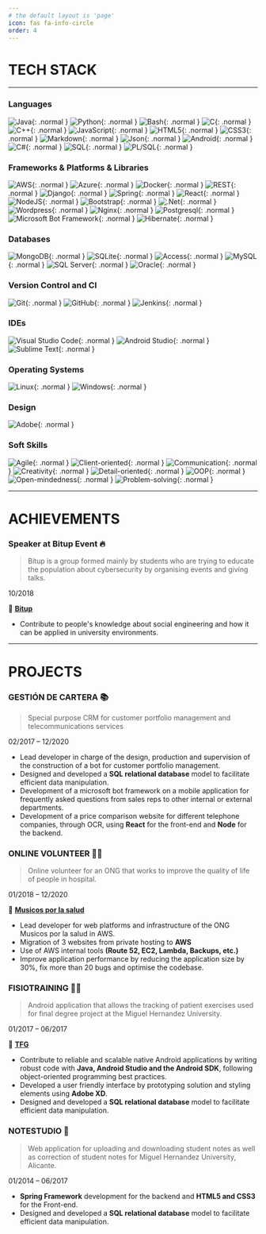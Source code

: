 ```yaml
---
# the default layout is 'page'
icon: fas fa-info-circle
order: 4
---
```


# TECH STACK
---
### Languages

![Java](/assets/img/about/java.svg){: .normal }
![Python](/assets/img/about/python.svg){: .normal }
![Bash](/assets/img/about/bash.svg){: .normal }
![C](/assets/img/about/c.svg){: .normal }
![C++](/assets/img/about/cpp.svg){: .normal }
![JavaScript](/assets/img/about/javascript.svg){: .normal }
![HTML5](/assets/img/about/html.svg){: .normal }
![CSS3](/assets/img/about/css.svg){: .normal }
![Markdown](/assets/img/about/markdown.svg){: .normal }
![Json](/assets/img/about/json.svg){: .normal }
![Android](/assets/img/about/android.svg){: .normal }
![C#](/assets/img/about/csharp.svg){: .normal }
![SQL](/assets/img/about/sql.svg){: .normal }
![PL/SQL](/assets/img/about/plsql.svg){: .normal }

### Frameworks & Platforms & Libraries

![AWS](/assets/img/about/aws.svg){: .normal }
![Azure](/assets/img/about/azure.svg){: .normal }
![Docker](/assets/img/about/docker.svg){: .normal }
![REST](/assets/img/about/rest.svg){: .normal }
![Django](/assets/img/about/django.svg){: .normal }
![Spring](/assets/img/about/spring.svg){: .normal }
![React](/assets/img/about/react.svg){: .normal }
![NodeJS](/assets/img/about/node.svg){: .normal }
![Bootstrap](/assets/img/about/bootstrap.svg){: .normal }
![.Net](/assets/img/about/net.svg){: .normal }
![Wordpress](/assets/img/about/wordpress.svg){: .normal }
![Nginx](/assets/img/about/nginx.svg){: .normal }
![Postgresql](/assets/img/about/postgresql.svg){: .normal }
![Microsoft Bot Framework](/assets/img/about/mbf.svg){: .normal }
![Hibernate](/assets/img/about/hibernate.svg){: .normal }

### Databases

![MongoDB](/assets/img/about/mongo.svg){: .normal }
![SQLite](/assets/img/about/sqlite.svg){: .normal }
![Access](/assets/img/about/access.svg){: .normal }
![MySQL](/assets/img/about/mysql.svg){: .normal }
![SQL Server](/assets/img/about/sql-server.svg){: .normal }
![Oracle](/assets/img/about/oracle.svg){: .normal }

### Version Control and CI

![Git](/assets/img/about/git.svg){: .normal }
![GitHub](/assets/img/about/github.svg){: .normal }
![Jenkins](/assets/img/about/jenkins.svg){: .normal }

### IDEs

![Visual Studio Code](/assets/img/about/vsc.svg){: .normal }
![Android Studio](/assets/img/about/android-studio.svg){: .normal }
![Sublime Text](/assets/img/about/sublime.svg){: .normal }

### Operating Systems

![Linux](/assets/img/about/linux.svg){: .normal }
![Windows](/assets/img/about/windows.svg){: .normal }

### Design

![Adobe](/assets/img/about/adobe.svg){: .normal }

### Soft Skills

![Agile](/assets/img/about/agile.svg){: .normal }
![Client-oriented](/assets/img/about/client.svg){: .normal }
![Communication](/assets/img/about/comm.svg){: .normal }
![Creativity](/assets/img/about/creat.svg){: .normal }
![Detail-oriented](/assets/img/about/detail.svg){: .normal }
![OOP](/assets/img/about/oop.svg){: .normal }
![Open-mindedness](/assets/img/about/open.svg){: .normal }
![Problem-solving](/assets/img/about/problem.svg){: .normal }

---

# ACHIEVEMENTS

### <small><code></code></small>Speaker at Bitup Event &#128293;

> Bitup is a group formed mainly by students who are trying to educate the population about cybersecurity by organising events and giving talks.

<p><span class="text-right">10/2018</span></p>

&#128279; [**Bitup**](https://bitupalicante.com/)

* Contribute to people's knowledge about social engineering and how it can be applied in university environments.

---

# PROJECTS

### GESTIÓN DE CARTERA 📚

> Special purpose CRM for customer portfolio management and telecommunications services

<p><span class="text-right">02/2017 – 12/2020</span></p>

* Lead developer in charge of the design, production and supervision of the construction of a bot for customer portfolio management.
* Designed and developed a <strong>SQL relational database</strong> model to facilitate efficient data manipulation.
* Development of a microsoft bot framework on a mobile application for frequently asked questions from sales reps to other internal or external departments. 
* Development of a price comparison website for different telephone companies, through OCR, using <strong>React</strong> for the front-end and <strong>Node</strong> for the backend.


### ONLINE VOLUNTEER 🧑‍🎓

> Online volunteer for an ONG that works to improve the quality of life of people in hospital.

<p><span class="text-right">01/2018 – 12/2020</span></p>

🔗 [**Musicos por la salud**](https://musicosporlasalud.org)

* Lead developer for web platforms and infrastructure of the ONG Musicos por la salud in AWS.
* Migration of 3 websites from private hosting to <strong>AWS</strong>
* Use of AWS internal tools <strong>(Route 52, EC2, Lambda, Backups, etc.)</strong>
* Improve application performance by reducing the application size by 30%, fix more than 20 bugs and optimise the codebase.

### FISIOTRAINING 👨‍⚕️

> Android application that allows the tracking of patient exercises used for final degree project at the Miguel Hernandez University.

<p><span class="text-right">01/2017 – 06/2017</span></p>

&#128279; [**TFG**](http://dspace.umh.es/bitstream/11000/3982/1/DUE%C3%91AS%20ROPERO%2C%20M%C3%93NICA.pdf)

* Contribute to reliable and scalable native Android applications by writing robust code with <strong>Java, Android Studio and the Android SDK</strong>, following object-oriented programming best practices.
* Developed a user friendly interface by prototyping solution and styling elements using <strong>Adobe XD</strong>.
* Designed and developed a <strong>SQL relational database</strong> model to facilitate efficient data manipulation.
  
### NOTESTUDIO 📖

> Web application for uploading and downloading student notes as well as correction of student notes for Miguel Hernandez University, Alicante.

<p><span class="text-right">01/2014 – 06/2017</span></p>

* <strong>Spring Framework</strong> development for the backend and <strong>HTML5 and CSS3</strong> for the Front-end.
* Designed and developed a <strong>SQL relational database</strong> model to facilitate efficient data manipulation.

